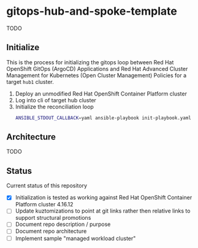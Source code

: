 # gitops-hub-and-spoke-template
TODO

## Initialize
This is the process for initializing the gitops loop between Red Hat OpenShift GitOps (ArgoCD) Applications and Red Hat Advanced Cluster Management for Kubernetes (Open Cluster Management) Policies for a target `hub1` cluster.

1. Deploy an unmodified Red Hat OpenShift Container Platform cluster
1. Log into cli of target hub cluster
1. Initialize the reconciliation loop
    ```sh
    ANSIBLE_STDOUT_CALLBACK=yaml ansible-playbook init-playbook.yaml
    ```

## Architecture
TODO

## Status
Current status of this repository

- [x] Initialization is tested as working against Red Hat OpenShift Container Platform cluster 4.16.12
- [ ] Update kuztomizations to point at git links rather then relative links to support structural promotions
- [ ] Document repo description / purpose
- [ ] Document repo architecture
- [ ] Implement sample "managed workload cluster"
